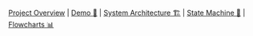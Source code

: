 <nav>
  <a href="#overview">Project Overview</a> |
  <a href="#demo">Demo 🎥</a> |
  <a href="#architecture">System Architecture 🏗️</a> |
  <a href="#state-machine">State Machine 🔄</a> |
  <a href="#flowcharts">Flowcharts 📊</a>
</nav>
